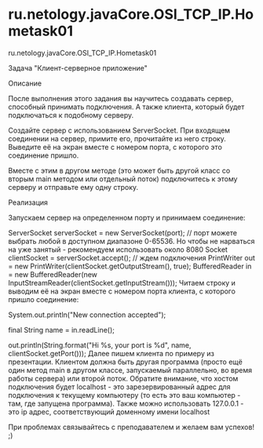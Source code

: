 # ru.netology.javaCore.OSI_TCP_IP.Hometask01
ru.netology.javaCore.OSI_TCP_IP.Hometask01

Задача "Клиент-серверное приложение"

Описание

После выполнения этого задания вы научитесь создавать сервер, способный принимать подключения.
А также клиента, который будет подключаться к подобному серверу.

Создайте сервер с использованием ServerSocket.
При входящем соединении на сервер, примите его, прочитайте из него строку. Выведите её на экран вместе с номером порта, с которого это соединение пришло.

Вместе с этим в другом методе (это может быть другой класс со вторым main методом или отдельный поток) подключитесь к этому серверу и отправьте ему одну строку.

Реализация

Запускаем сервер на определенном порту и принимаем соединение:

ServerSocket serverSocket = new ServerSocket(port); // порт можете выбрать любой в доступном диапазоне 0-65536. Но чтобы не нарваться на уже занятый - рекомендуем использовать около 8080
Socket clientSocket = serverSocket.accept(); // ждем подключения
PrintWriter out = new PrintWriter(clientSocket.getOutputStream(), true);
BufferedReader in = new BufferedReader(new InputStreamReader(clientSocket.getInputStream()));
Читаем строку и выводим её на экран вместе с номером порта клиента, с которого пришло соединение:

System.out.println("New connection accepted");

final String name = in.readLine();

out.println(String.format("Hi %s, your port is %d", name, clientSocket.getPort()));
Далее пишем клиента по примеру из презентации. Клиентом должна быть другая программа (просто ещё один метод main в другом классе, запускаемый параллельно, во время работы сервера) или второй поток. Обратите внимание, что хостом подключения будет localhost - это зарезервированный адрес для подключения к текущему компьютеру (то есть это ваш компьютер - там, где запущена программа). Также можно использовать 127.0.0.1 - это ip адрес, соответствующий доменному имени localhost

При проблемах связывайтесь с преподавателем и желаем вам успехов! ;)
